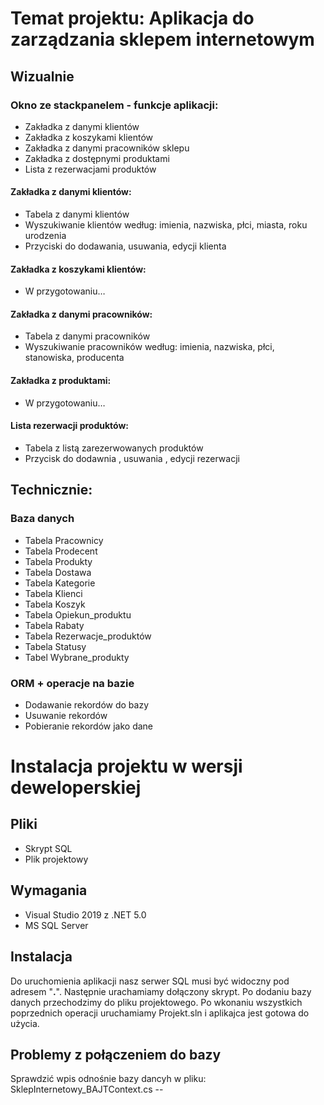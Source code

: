 # Temat projektu: Aplikacja do zarządzania sklepem internetowym

## Wizualnie
### Okno ze stackpanelem - funkcje aplikacji:
-	Zakładka z danymi klientów
-	Zakładka z koszykami klientów 
-	Zakładka z danymi pracowników sklepu
-	Zakładka z dostępnymi produktami
-	Lista z rezerwacjami produktów

#### Zakładka z danymi klientów:
- Tabela z danymi klientów
- Wyszukiwanie klientów według: imienia, nazwiska, płci, miasta, roku urodzenia
- Przyciski do dodawania, usuwania, edycji klienta

#### Zakładka z koszykami klientów:
- W przygotowaniu…

#### Zakładka z danymi pracowników:
- Tabela z danymi pracowników
- Wyszukiwanie pracowników według: imienia, nazwiska, płci, stanowiska, producenta

#### Zakładka z produktami:
- W przygotowaniu…

#### Lista rezerwacji produktów:
- Tabela z listą zarezerwowanych produktów
- Przycisk do dodawnia , usuwania , edycji rezerwacji

## Technicznie:
### Baza danych
- Tabela Pracownicy
- Tabela Prodecent
- Tabela Produkty
- Tabela Dostawa
- Tabela Kategorie
- Tabela Klienci
- Tabela Koszyk
- Tabela Opiekun_produktu
- Tabela Rabaty 
- Tabela Rezerwacje_produktów
- Tabela Statusy 
- Tabel Wybrane_produkty

### ORM + operacje na bazie
- Dodawanie rekordów do bazy
- Usuwanie rekordów
- Pobieranie rekordów jako dane

# Instalacja projektu w wersji deweloperskiej

## Pliki
- Skrypt SQL
- Plik projektowy

## Wymagania
- Visual Studio 2019 z .NET 5.0
- MS SQL Server

## Instalacja

Do uruchomienia aplikacji nasz serwer SQL musi być widoczny pod adresem "**.**". Następnie urachamiamy dołączony skrypt. Po dodaniu bazy danych przechodzimy do pliku projektowego. Po wkonaniu wszystkich poprzednich operacji uruchamiamy Projekt.sln i aplikajca jest gotowa do użycia.

## Problemy z połączeniem do bazy

Sprawdzić wpis odnośnie bazy dancyh w pliku: SklepInternetowy_BAJTContext.cs -- 


